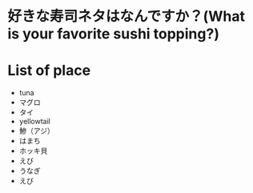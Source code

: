 # 好きな寿司ネタはなんですか？(What is your favorite sushi topping?)

# List of place
- tuna
- マグロ
- タイ
- yellowtail
- 鯵（アジ）
- はまち
- ホッキ貝
- えび
- うなぎ
- えび
